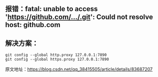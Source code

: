 ## 报错：fatal: unable to access 'https://github.com/.../.git': Could not resolve host: github.com


## 解决方案：
    git config --global http.proxy 127.0.0.1:7890
    git config --global https.proxy 127.0.0.1:7890

原文地址：https://blog.csdn.net/qq_38415505/article/details/83687207